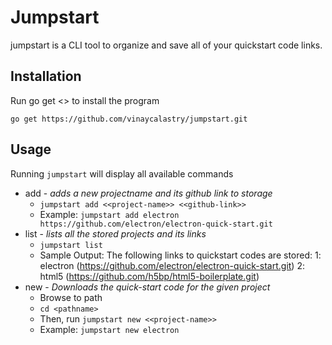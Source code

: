 # Jumpstart
jumpstart is a CLI tool to organize and save all of your quickstart code links.

## Installation
Run go get <<link>> to install the program

    go get https://github.com/vinaycalastry/jumpstart.git
    
## Usage
Running `jumpstart` will display all available commands

 - add - *adds a new projectname and its github link to storage*
	 - `jumpstart add <<project-name>> <<github-link>>`
	 - Example: `jumpstart add electron https://github.com/electron/electron-quick-start.git`
 - list - *lists all the stored projects and its links*
	 - `jumpstart list`
	 - Sample Output:
		 The following links to quickstart codes are stored:
		1: electron (https://github.com/electron/electron-quick-start.git)
		2: html5 (https://github.com/h5bp/html5-boilerplate.git)
 - new - *Downloads the quick-start code for the given project*
	 - Browse to path
	 - `cd <pathname>`
	 - Then, run `jumpstart new <<project-name>>`
	 - Example: `jumpstart new electron` 

